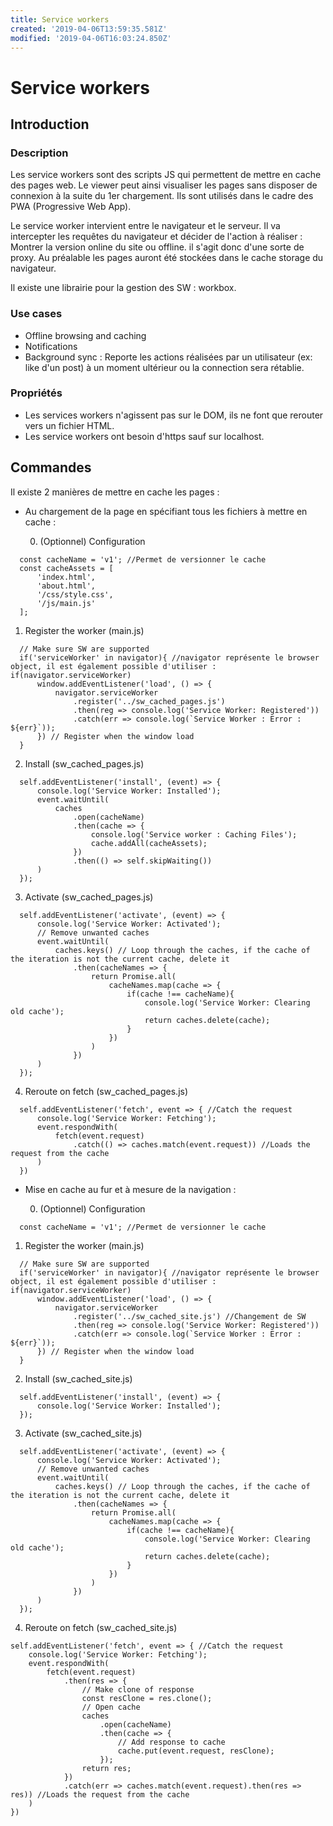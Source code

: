 ```yaml
---
title: Service workers
created: '2019-04-06T13:59:35.581Z'
modified: '2019-04-06T16:03:24.850Z'
---
```


# Service workers
## Introduction
### Description
Les service workers sont des scripts JS qui permettent de mettre en cache des pages web. 
Le viewer peut ainsi visualiser les pages sans disposer de connexion à la suite du 1er chargement.
Ils sont utilisés dans le cadre des PWA (Progressive Web App).

Le service worker intervient entre le navigateur et le serveur. Il va intercepter les requêtes du navigateur et décider de l'action à réaliser : Montrer la version online du site ou offline. il s'agit donc d'une sorte de proxy.
Au préalable les pages auront été stockées dans le cache storage du navigateur.

Il existe une librairie pour la gestion des SW : workbox.
### Use cases
- Offline browsing and caching
- Notifications
- Background sync : Reporte les actions réalisées par un utilisateur (ex: like d'un post) à un moment ultérieur ou la connection sera rétablie.

### Propriétés
- Les services workers n'agissent pas sur le DOM, ils ne font que rerouter vers un fichier HTML.
- Les service workers ont besoin d'https sauf sur localhost.

## Commandes
Il existe 2 manières de mettre en cache les pages :
- Au chargement de la page en spécifiant tous les fichiers à mettre en cache :

  0. (Optionnel) Configuration 
```
  const cacheName = 'v1'; //Permet de versionner le cache
  const cacheAssets = [
      'index.html',
      'about.html',
      '/css/style.css',
      '/js/main.js'
  ];
```
  1. Register the worker (main.js)
```
  // Make sure SW are supported
  if('serviceWorker' in navigator){ //navigator représente le browser object, il est également possible d'utiliser : if(navigator.serviceWorker)
      window.addEventListener('load', () => {
          navigator.serviceWorker
              .register('../sw_cached_pages.js')
              .then(reg => console.log('Service Worker: Registered'))
              .catch(err => console.log(`Service Worker : Error : ${err}`));
      }) // Register when the window load
  }
```
  2. Install (sw_cached_pages.js)
```
  self.addEventListener('install', (event) => {
      console.log('Service Worker: Installed');
      event.waitUntil(
          caches
              .open(cacheName)
              .then(cache => {
                  console.log('Service worker : Caching Files');
                  cache.addAll(cacheAssets);
              })
              .then(() => self.skipWaiting())
      )
  });
```
  3. Activate (sw_cached_pages.js)
```
  self.addEventListener('activate', (event) => {
      console.log('Service Worker: Activated');
      // Remove unwanted caches
      event.waitUntil(
          caches.keys() // Loop through the caches, if the cache of the iteration is not the current cache, delete it
              .then(cacheNames => {
                  return Promise.all(
                      cacheNames.map(cache => {
                          if(cache !== cacheName){
                              console.log('Service Worker: Clearing old cache');
                              return caches.delete(cache);
                          }
                      })
                  )
              })
      )
  });
```
  4. Reroute on fetch (sw_cached_pages.js)
```
  self.addEventListener('fetch', event => { //Catch the request
      console.log('Service Worker: Fetching');
      event.respondWith(
          fetch(event.request)
              .catch(() => caches.match(event.request)) //Loads the request from the cache
      )
  })
```
  - Mise en cache au fur et à mesure de la navigation :

    0. (Optionnel) Configuration 
```
  const cacheName = 'v1'; //Permet de versionner le cache
```
  1. Register the worker (main.js)
```
  // Make sure SW are supported
  if('serviceWorker' in navigator){ //navigator représente le browser object, il est également possible d'utiliser : if(navigator.serviceWorker)
      window.addEventListener('load', () => {
          navigator.serviceWorker
              .register('../sw_cached_site.js') //Changement de SW
              .then(reg => console.log('Service Worker: Registered'))
              .catch(err => console.log(`Service Worker : Error : ${err}`));
      }) // Register when the window load
  }
```
  2. Install (sw_cached_site.js)
```
  self.addEventListener('install', (event) => {
      console.log('Service Worker: Installed');
  });
```
  3. Activate (sw_cached_site.js)
```
  self.addEventListener('activate', (event) => {
      console.log('Service Worker: Activated');
      // Remove unwanted caches
      event.waitUntil(
          caches.keys() // Loop through the caches, if the cache of the iteration is not the current cache, delete it
              .then(cacheNames => {
                  return Promise.all(
                      cacheNames.map(cache => {
                          if(cache !== cacheName){
                              console.log('Service Worker: Clearing old cache');
                              return caches.delete(cache);
                          }
                      })
                  )
              })
      )
  });
```
  4. Reroute on fetch (sw_cached_site.js)
```
self.addEventListener('fetch', event => { //Catch the request
    console.log('Service Worker: Fetching');
    event.respondWith(
        fetch(event.request)
            .then(res => {
                // Make clone of response
                const resClone = res.clone();
                // Open cache
                caches
                    .open(cacheName)
                    .then(cache => {
                        // Add response to cache
                        cache.put(event.request, resClone);
                    });
                return res;
            })
            .catch(err => caches.match(event.request).then(res => res)) //Loads the request from the cache
    )
})
```
